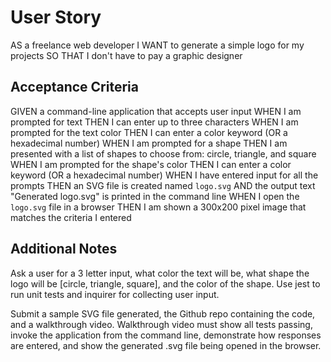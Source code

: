 # User Story

AS a freelance web developer
I WANT to generate a simple logo for my projects
SO THAT I don't have to pay a graphic designer

## Acceptance Criteria

GIVEN a command-line application that accepts user input
WHEN I am prompted for text
THEN I can enter up to three characters
WHEN I am prompted for the text color
THEN I can enter a color keyword (OR a hexadecimal number)
WHEN I am prompted for a shape
THEN I am presented with a list of shapes to choose from: circle, triangle, and square
WHEN I am prompted for the shape's color
THEN I can enter a color keyword (OR a hexadecimal number)
WHEN I have entered input for all the prompts
THEN an SVG file is created named `logo.svg`
AND the output text "Generated logo.svg" is printed in the command line
WHEN I open the `logo.svg` file in a browser
THEN I am shown a 300x200 pixel image that matches the criteria I entered

## Additional Notes

Ask a user for a 3 letter input, what color the text will be, what shape the logo will be [circle, triangle, square], and the color of the shape. Use jest to run unit tests and inquirer for collecting user input. 

Submit a sample SVG file generated, the Github repo containing the code, and a walkthrough video.
Walkthrough video must show all tests passing, invoke the application from the command line, demonstrate how responses are entered, and show the generated .svg file being opened in the browser.
